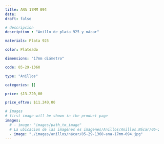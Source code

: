 ```yaml
---
title: ANA 17MM 094
date: 
draft: false

# descripcion
description : "Anillo de plata 925 y nácar"

materials: Plata 925

color: Plateado

dimensions: "17mm diámetro"

code: 05-29-1360

type: "Anillos"

categories: []

price: $13.220,00

price_eftvo: $11.240,00

# Images
# first image will be shown in the product page
images:
  # - image: "images/path_to_image"
  # La ubicacion de las imagenes es imagenes/Anillos/Anillos.Nácar/05-29-1360-ana-17mm-094
  - image: "./images/anillos/nácar/05-29-1360-ana-17mm-094.jpg"
---
```

